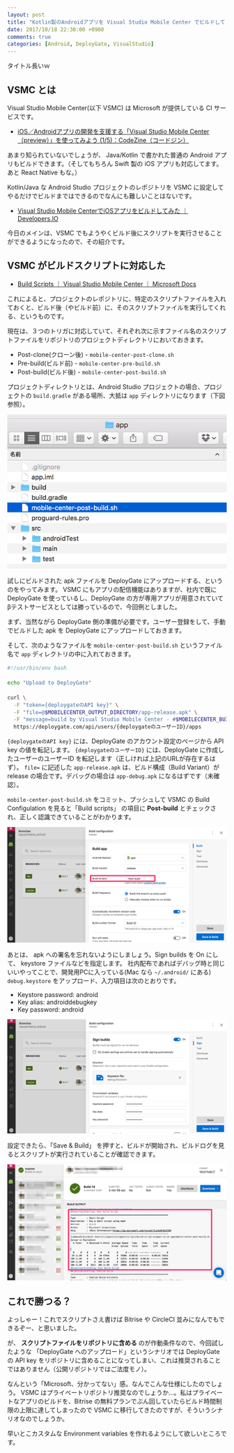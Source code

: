 ```yaml
---
layout: post
title: "Kotlin製のAndroidアプリを Visual Studio Mobile Center でビルドして DeployGate にアップロードする"
date: 2017/10/18 22:30:00 +0900
comments: true
categories: [Android, DeployGate, VisualStudio]
---
```

タイトル長いｗ
<!--more-->

## VSMC とは

Visual Studio Mobile Center(以下 VSMC) は Microsoft が提供している CI サービスです。

* [iOS／Androidアプリの開発を支援する「Visual Studio Mobile Center （preview）」を使ってみよう (1/5)：CodeZine（コードジン）](https://codezine.jp/article/detail/10095)

あまり知られていないでしょうが、 Java/Kotlin で書かれた普通の Android アプリもビルドできます。（そしてもちろん Swift 製の iOS アプリも対応してます。あと React Native もな。）

Kotlin/Java な Android Studio プロジェクトのレポジトリを VSMC に設定してやるだけでビルドまではできるのでなんにも難しいことはないです。

* [Visual Studio Mobile CenterでiOSアプリをビルドしてみた ｜ Developers.IO](https://dev.classmethod.jp/smartphone/visual-studio-mobile-center-ios-app-build/)

今日のメインは、VSMC でもようやくビルド後にスクリプトを実行させることができるようになったので、その紹介です。

## VSMC がビルドスクリプトに対応した

* [Build Scripts ｜ Visual Studio Mobile Center ｜ Microsoft Docs](https://docs.microsoft.com/en-us/mobile-center/build/custom/scripts/)

これによると、プロジェクトのレポジトリに、特定のスクリプトファイルを入れておくと、ビルド後（やビルド前）に、そのスクリプトファイルを実行してくれる、というものです。

現在は、３つのトリガに対応していて、それぞれ次に示すファイル名のスクリプトファイルをリポジトリのプロジェクトディレクトリにおいておきます。

* Post-clone(クローン後) - ``mobile-center-post-clone.sh`` 
* Pre-build(ビルド前) - ``mobile-center-pre-build.sh``
* Post-build(ビルド後) - ``mobile-center-post-build.sh``

プロジェクトディレクトリとは、Android Studio プロジェクトの場合、プロジェクトの ``build.gradle`` がある場所、大抵は ``app`` ディレクトリになります（下図参照）。

![01](/assets/images/posts/upload_android_apps_made_by_kotlin_to_deploygate_using_visual_studio_mobile_center_01.png)

試しにビルドされた apk ファイルを DeployGate にアップロードする、というのをやってみます。
VSMC にもアプリの配信機能はありますが、社内で既に DeployGate を使っているし、DeployGate の方が専用アプリが用意されていてβテストサービスとしては勝っているので、今回例としました。

まず、当然ながら DeployGate 側の準備が必要です。ユーザー登録をして、手動でビルドした apk を DeployGate にアップロードしておきます。

そして、次のようなファイルを ``mobile-center-post-build.sh`` というファイル名で ``app`` ディレクトリの中に入れておきます。

```bash
#!/usr/bin/env bash

echo "Upload to DeployGate"

curl \
  -F "token={deploygateのAPI key}" \
  -F "file=@$MOBILECENTER_OUTPUT_DIRECTORY/app-release.apk" \
  -F "message=build by Visual Studio Mobile Center - #$MOBILECENTER_BUILD_ID" \
  https://deploygate.com/api/users/{deploygateのユーザーID}/apps
```

``{deploygateのAPI key}`` には、DeployGate のアカウント設定のページから API key の値を転記します。
``{deploygateのユーザーID}`` には、DeployGate に作成したユーザーのユーザーID を転記します（正しければ上記のURLが存在するはず）。
``file=`` に記述した ``app-release.apk`` は、ビルド構成（Build Variant）が release の場合です。デバッグの場合は ``app-debug.apk`` になるはずです（未確認）。

``mobile-center-post-build.sh`` をコミット、プッシュして VSMC の Build Configulation を見ると「Build scripts」 の項目に **Post-build** とチェックされ、正しく認識できていることがわかります。

![02](/assets/images/posts/upload_android_apps_made_by_kotlin_to_deploygate_using_visual_studio_mobile_center_02.png)


あとは、 apk への署名を忘れないようにしましょう。Sign builds を On にして、 keystore ファイルなどを指定します。
社内配布であればデバッグ時と同じいいやってことで、開発用PCに入っている(Mac なら ``~/.android/`` にある) ``debug.keystore`` をアップロード、入力項目は次のとおりです。

* Keystore password: android
* Key alias: androiddebugkey
* Key password: android

![03](/assets/images/posts/upload_android_apps_made_by_kotlin_to_deploygate_using_visual_studio_mobile_center_03.png)


設定できたら、「Save & Build」 を押すと、ビルドが開始され、ビルドログを見るとスクリプトが実行されていることが確認できます。

![04](/assets/images/posts/upload_android_apps_made_by_kotlin_to_deploygate_using_visual_studio_mobile_center_04.png)

## これで勝つる？

よっしゃー！これでスクリプトさえ書けば Bitrise や CircleCI 並みになんでもできるぞー、と思いました。

が、 **スクリプトファイルをリポジトリに含める** のが作動条件なので、今回試したような 「DeployGate へのアップロード」というシナリオでは DeployGate の API key をリポジトリに含めることになってしまい、これは推奨されることではありません（公開リポジトリではご法度モノ）。

なんという「Microsoft、分かってない」感。なんでこんな仕様にしたのでしょう。
VSMC はプライベートリポジトリ推奨なのでしょうか…。私はプライベートなアプリのビルドを、Bitrise の無料プランでぶん回していたらビルド時間制限の上限に達してしまったので VSMC に移行してきたのですが、そういうシナリオなのでしょうか。

早いとこカスタムな Environment variables を作れるようにして欲しいところです。
